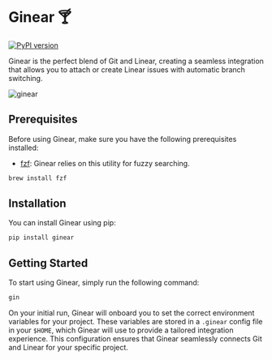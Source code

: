 # Ginear 🍸

[![PyPI version](https://badge.fury.io/py/ginear.svg)](https://badge.fury.io/py/ginear)

Ginear is the perfect blend of Git and Linear, creating a seamless integration that allows you to attach or create Linear issues with automatic branch switching.

![ginear](https://github.com/warlo/ginear/assets/5417271/607660c6-e49e-4244-bcf9-327004c94e02)


## Prerequisites

Before using Ginear, make sure you have the following prerequisites installed:

- [fzf](https://github.com/junegunn/fzf): Ginear relies on this utility for fuzzy searching.

```bash
brew install fzf
```

## Installation

You can install Ginear using pip:

```python
pip install ginear
```

## Getting Started

To start using Ginear, simply run the following command:

```bash
gin
```

On your initial run, Ginear will onboard you to set the correct environment variables for your project. These variables are stored in a `.ginear` config file in your `$HOME`, which Ginear will use to provide a tailored integration experience. This configuration ensures that Ginear seamlessly connects Git and Linear for your specific project.
